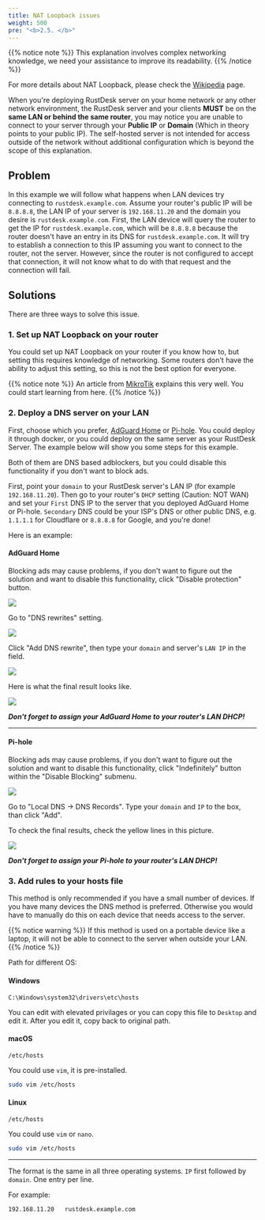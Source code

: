 ```yaml
---
title: NAT Loopback issues
weight: 500
pre: "<b>2.5. </b>"
---
```


{{% notice note %}}
This explanation involves complex networking knowledge, we need your assistance to improve its readability.
{{% /notice %}}


For more details about NAT Loopback, please check the [Wikipedia](https://en.m.wikipedia.org/wiki/Network_address_translation#NAT_hairpinning) page.

When you're deploying RustDesk server on your home network or any other network environment, the RustDesk server and your clients **MUST** be on the **same LAN or behind the same router**, you may notice you are unable to connect to your server through your **Public IP** or **Domain** (Which in theory points to your public IP). The self-hosted server is not intended for access outside of the network without additional configuration which is beyond the scope of this explanation.

## Problem 
In this example we will follow what happens when LAN devices try connecting to `rustdesk.example.com`. Assume your router's public IP will be `8.8.8.8`, the LAN IP of your server is `192.168.11.20` and the domain you desire is `rustdesk.example.com`. 
First, the LAN device will query the router to get the IP for `rustdesk.example.com`, which will be `8.8.8.8` because the router doesn't have an entry in its DNS for `rustdesk.example.com`. It will try to establish a connection to this IP assuming you want to connect to the router, not the server. However, since the router is not configured to accept that connection, it will not know what to do with that request and the connection will fail.

## Solutions
There are three ways to solve this issue.

### 1. Set up NAT Loopback on your router
You could set up NAT Loopback on your router if you know how to, but setting this requires knowledge of networking. Some routers don't have the ability to adjust this setting, so this is not the best option for everyone.

{{% notice note %}}
An article from [MikroTik](https://help.mikrotik.com/docs/display/ROS/NAT#NAT-HairpinNAT) explains this very well. You could start learning from here.
{{% /notice %}}

### 2. Deploy a DNS server on your LAN
First, choose which you prefer, [AdGuard Home](https://github.com/AdguardTeam/AdGuardHome/wiki/Docker) or [Pi-hole](https://github.com/pi-hole/docker-pi-hole). You could deploy it through docker, or you could deploy on the same server as your RustDesk Server. The example below will show you some steps for this example.

Both of them are DNS based adblockers, but you could disable this functionality if you don't want to block ads.

First, point your `domain` to your RustDesk server's LAN IP (for example `192.168.11.20`). Then go to your router's `DHCP` setting (Caution: NOT WAN) and set your `First` DNS IP to the server that you deployed AdGuard Home or Pi-hole. `Secondary` DNS could be your ISP's DNS or other public DNS, e.g. `1.1.1.1` for Cloudflare or `8.8.8.8` for Google, and you're done!

Here is an example:
#### AdGuard Home
Blocking ads may cause problems, if you don't want to figure out the solution and want to disable this functionality, click "Disable protection" button.

![](images/adguard_home_disable_protection.png)
<br>

Go to "DNS rewrites" setting.

![](images/adguard_home_click_dns_rewrites.png)
<br>

Click "Add DNS rewrite", then type your `domain` and server's `LAN IP` in the field.

![](images/adguard_home_dns_rewrite_dialog.png)

Here is what the final result looks like.

![](images/adguard_home_dns_rewrite_final_result.png)

***Don't forget to assign your AdGuard Home to your router's LAN DHCP!***
<hr>

#### Pi-hole
Blocking ads may cause problems, if you don't want to figure out the solution and want to disable this functionality, click "Indefinitely" button within the "Disable Blocking" submenu.

![](images/pi_hole_disable_blocking.png)

Go to "Local DNS → DNS Records".
Type your `domain` and `IP` to the box, than click "Add".

To check the final results, check the yellow lines in this picture.

![](images/pi_hole_local_dns_dns_records.png)

***Don't forget to assign your Pi-hole to your router's LAN DHCP!***

### 3. Add rules to your hosts file
This method is only recommended if you have a small number of devices. If you have many devices the DNS method is preferred. Otherwise you would have to manually do this on each device that needs access to the server.

{{% notice warning %}}
If this method is used on a portable device like a laptop, it will not be able to connect to the server when outside your LAN.
{{% /notice %}}

Path for different OS:

#### Windows
```text
C:\Windows\system32\drivers\etc\hosts
```
You can edit with elevated privilages or you can copy this file to `Desktop` and edit it. After you edit it, copy back to original path.

#### macOS
```text
/etc/hosts
```
You could use `vim`, it is pre-installed.
```sh
sudo vim /etc/hosts
```

#### Linux
```text
/etc/hosts
```
You could use `vim` or `nano`.
```sh
sudo vim /etc/hosts
```

<hr>

The format is the same in all three operating systems. `IP` first followed by `domain`. One entry per line.

For example:
```text
192.168.11.20   rustdesk.example.com
```

